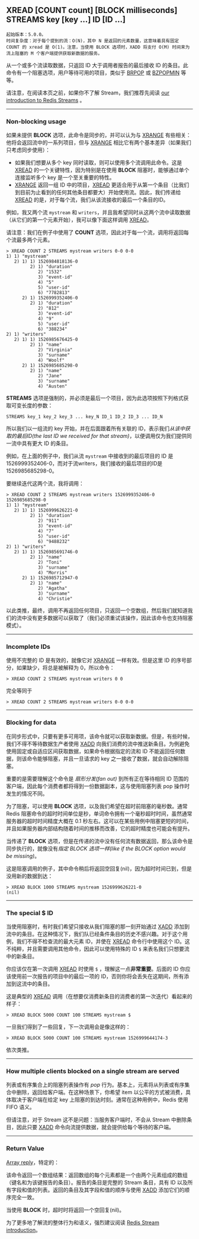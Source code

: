 ## XREAD [COUNT count] [BLOCK milliseconds] STREAMS key [key ...] ID [ID ...]

    起始版本：5.0.0。
    时间复杂度：对于每个提到的流：O(N)，其中 N 是返回的元素数量，这意味着具有固定 COUNT 的 xread 是 O(1)。注意，当使用 BLOCK 选项时，XADD 将支付 O(M) 时间来为流上阻塞的 M 个客户端提供获取新数据的服务。

从一个或多个流读取数据，只返回 ID 大于调用者报告的最后接收 ID 的条目。此命令有一个阻塞选项，用户等待可用的项目，类似于 [BRPOP](brpop.md) 或 [BZPOPMIN](bzpopmin.md) 等等。

请注意，在阅读本页之前，如果你不了解 Stream，我们推荐先阅读 [our introduction to Redis Streams](../topics/streams-intro.md) 。

---

### Non-blocking usage

如果未提供 **BLOCK** 选项，此命令是同步的，并可以认为与 [XRANGE](xrange.md) 有些相关：他将会返回流中的一系列项目，但与 [XRANGE](xrange.md) 相比它有两个基本差异（如果我们只考虑同步使用）：
- 如果我们想要从多个 key 同时读取，则可以使用多个流调用此命令。这是 [XREAD](xread.md) 的一个关键特性，因为特别是在使用 **BLOCK** 阻塞时，能够通过单个连接监听多个 key 是一个至关重要的特性。
- [XRANGE](xrange.md) 返回一组 ID 中的项目，[XREAD](xread.md) 更适合用于从第一个条目（比我们到目前为止看到的任何其他条目都要大）开始使用流。因此，我们传递给 [XREAD](xread.md) 的是，对于每个流，我们从该流接收的最后一个条目的ID。

例如，我又两个流 `mystream` 和 `writers`，并且我希望同时从这两个流中读取数据（从它们的第一个元素开始），我可以像下面这样调用 [XREAD](xread.md)。

请注意：我们在例子中使用了 **COUNT** 选项，因此对于每一个流，调用将返回每个流最多两个元素。

```
> XREAD COUNT 2 STREAMS mystream writers 0-0 0-0
1) 1) "mystream"
   2) 1) 1) 1526984818136-0
         2) 1) "duration"
            2) "1532"
            3) "event-id"
            4) "5"
            5) "user-id"
            6) "7782813"
      2) 1) 1526999352406-0
         2) 1) "duration"
            2) "812"
            3) "event-id"
            4) "9"
            5) "user-id"
            6) "388234"
2) 1) "writers"
   2) 1) 1) 1526985676425-0
         2) 1) "name"
            2) "Virginia"
            3) "surname"
            4) "Woolf"
      2) 1) 1526985685298-0
         2) 1) "name"
            2) "Jane"
            3) "surname"
            4) "Austen"
```

**STREAMS** 选项是强制的，并必须是最后一个项目，因为此选项按照下列格式获取可变长度的参数：

```
STREAMS key_1 key_2 key_3 ... key_N ID_1 ID_2 ID_3 ... ID_N
```

所以我们以一组流的 key 开始，并在后面跟着所有关联的 ID，表示我们*从该中获取的最后ID(the last ID we received for that stream)*，以便调用仅为我们提供同一流中具有更大 ID 的条目。

例如，在上面的例子中，我们从流 `mystream` 中接收到的最后项目的 ID 是 1526999352406-0，而对于流writers，我们接收的最后项目的ID是1526985685298-0。

要继续迭代这两个流，我将调用：

```
> XREAD COUNT 2 STREAMS mystream writers 1526999352406-0 1526985685298-0
1) 1) "mystream"
   2) 1) 1) 1526999626221-0
         2) 1) "duration"
            2) "911"
            3) "event-id"
            4) "7"
            5) "user-id"
            6) "9488232"
2) 1) "writers"
   2) 1) 1) 1526985691746-0
         2) 1) "name"
            2) "Toni"
            3) "surname"
            4) "Morris"
      2) 1) 1526985712947-0
         2) 1) "name"
            2) "Agatha"
            3) "surname"
            4) "Christie"
```

以此类推，最终，调用不再返回任何项目，只返回一个空数组，然后我们就知道我们的流中没有更多数据可以获取了（我们必须重试该操作，因此该命令也支持阻塞模式）。

---

### Incomplete IDs

使用不完整的 ID 是有效的，就像它对 [XRANGE](xrange.md) 一样有效。但是这里 ID 的序号部分，如果缺少，将总是被解释为 0，所以命令：

```
> XREAD COUNT 2 STREAMS mystream writers 0 0
```

完全等同于

```
> XREAD COUNT 2 STREAMS mystream writers 0-0 0-0
```

---

### Blocking for data

在同步形式中，只要有更多可用项，该命令就可以获取新数据。但是，有些时候，我们不得不等待数据生产者使用 [XADD](xadd.md) 向我们消费的流中推送新条目。为例避免使用固定或自适应区间获取数据，如果命令根据指定的流和 ID 不能返回任何数据，则该命令能够阻塞，并且一旦请求的 key 之一接收了数据，就会自动解除阻塞。

重要的是需要理解这个命令是 _扇形分发(fan out)_ 到所有正在等待相同 ID 范围的客户端，因此每个消费者都将得到一份数据副本，这与使用阻塞列表 pop 操作时发生的情况不同。

为了阻塞，可以使用 **BLOCK** 选项，以及我们希望在超时前阻塞的毫秒数。通常 Redis 阻塞命令的超时时间单位是秒，单词命令拥有一个毫秒超时时间，虽然通常服务器的超时时间精度大概在 0.1 秒左右。这可以在某些用例中阻塞更短的时间，并且如果服务器内部结构随着时间的推移而改善，它的超时精度也可能会有提升。

当传递了 **BLOCK** 选项，但是在传递的流中没有任何流有数据返回，那么该命令是同步执行的，就像没有*指定 BLOCK 选项一样(like if the BLOCK option would be missing)*。

这是阻塞调用的例子，其中命令稍后将返回空回复(nil)，因为超时时间已到，但是没用新的数据到达：

```
> XREAD BLOCK 1000 STREAMS mystream 1526999626221-0
(nil)
```

---

### The special $ ID

当使用阻塞时，有时我们希望只接收从我们阻塞的那一刻开始通过 [XADD](xadd.md) 添加到流中的条目。在这种情况下，我们队已经条件条目的历史不感兴趣。对于这个用例，我们不得不检查流的最大元素 ID，并使在 [XREAD](xread.md) 命令行中使用这个 ID。这不纯粹，并且需要调用其他命令，因此可以使用特殊的 ID `$` 来表名我们只想要流中的新条目。

你应该仅在第一次调用 [XREAD](xread.md) 时使用 `$` ，理解这一点**非常重要**。后面的 ID 你应该使用前一次报告的项目中的最后一项的 ID，否则你将会丢失在这期间，所有添加到这流中的条目。

这是典型的 [XREAD](xread.md) 调用（在想要仅消费新条目的消费者的第一次迭代）看起来的样子：

```
> XREAD BLOCK 5000 COUNT 100 STREAMS mystream $
```

一旦我们得到了一些回复，下一次调用会是像这样的：

```
> XREAD BLOCK 5000 COUNT 100 STREAMS mystream 1526999644174-3
```

依次类推。

---

### How multiple clients blocked on a single stream are served

列表或有序集合上的阻塞列表操作有 _pop_ 行为。基本上，元素将从列表或有序集合中删除，返回给客户端。在这种场景下，你希望 item 以公平的方式被消费，具体取决于客户端在给定 key 上阻塞的到达时刻。通常在这种用例中，Redis 使用 FIFO 语义。

但请注意，对于 Stream 这不是问题：当服务客户端时，不会从 Stream 中删除条目，因此只要 [XADD](xadd.md) 命令向流提供数据，就会提供给每个等待的客户端。

---

### Return Value

[Array reply](../topics/protocol.md#resp-arrays)，特定的：

该命令返回一个数组结果：返回数组的每个元素都是一个由两个元素组成的数组（键名和为该键报告的条目）。报告的条目是完整的 Stream 条目，具有 ID 以及所有字段和值的列表。返回的条目及其字段和值的顺序与使用 [XADD](xadd.md) 添加它们的顺序完全一致。

当使用 **BLOCK** 时，超时时将返回一个空回复(nil)。

为了更多地了解流的整体行为和语义，强烈建议阅读 [Redis Stream introduction](../topics/streams-intro.md)。

